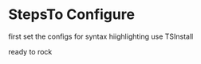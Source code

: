 # StepsTo Configure

first set the configs
for syntax hiighlighting use TSInstall <languages>

ready to rock
